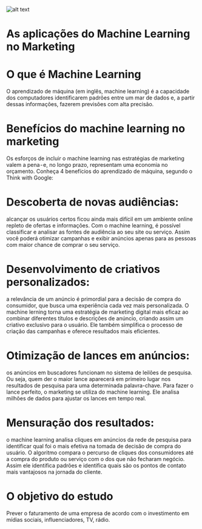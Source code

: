 ![alt text](https://www.oficinadanet.com.br/imagens/post/2430/marketing.jpg)


# As aplicações do Machine Learning no Marketing
# O que é Machine Learning
O aprendizado de máquina (em inglês, machine learning) é a capacidade dos computadores identificarem padrões entre um mar de dados e, a partir dessas informações, fazerem previsões com alta precisão. 

# Benefícios do machine learning no marketing
Os esforços de incluir o machine learning nas estratégias de marketing valem a pena - e, no longo prazo, representam uma economia no orçamento. Conheça 4 benefícios do aprendizado de máquina, segundo o Think with Google:
# Descoberta de novas audiências: 
alcançar os usuários certos ficou ainda mais difícil em um ambiente online repleto de ofertas e informações. Com o machine learning, é possível classificar e analisar as fontes de audiência ao seu site ou serviço. Assim você poderá otimizar campanhas e exibir anúncios apenas para as pessoas com maior chance de comprar o seu serviço.
# Desenvolvimento de criativos personalizados: 
a relevância de um anúncio é primordial para a decisão de compra do consumidor, que busca uma experiência cada vez mais personalizada. O machine lerning torna uma estratégia de marketing digital mais eficaz ao combinar diferentes títulos e descrições de anúncio, criando assim um criativo exclusivo para o usuário. Ele também simplifica o processo de criação das campanhas e oferece resultados mais eficientes.
# Otimização de lances em anúncios: 
os anúncios em buscadores funcionam no sistema de leilões de pesquisa. Ou seja, quem der o maior lance aparecerá em primeiro lugar nos resultados de pesquisa para uma determinada palavra-chave. Para fazer o lance perfeito, o marketing se utiliza do machine learning. Ele analisa milhões de dados para ajustar os lances em tempo real.
# Mensuração dos resultados: 
o machine learning analisa cliques em anúncios da rede de pesquisa para identificar qual foi o mais efetiva na tomada de decisão de compra do usuário. O algoritmo compara o percurso de cliques dos consumidores até a compra do produto ou serviço com o dos que não fecharam negócio. Assim ele identifica padrões e identifica quais são os pontos de contato mais vantajosos na jornada do cliente.

# O objetivo do estudo
Prever o faturamento de uma empresa de acordo com o investimento em mídias sociais, influenciadores, TV, rádio.
